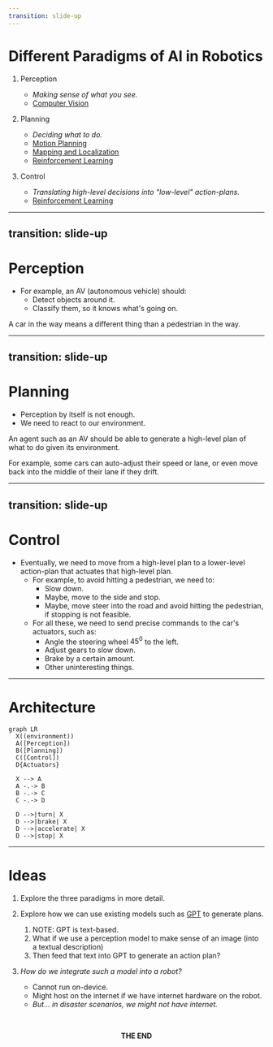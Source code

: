 ```yaml
---
transition: slide-up
---
```


# Different Paradigms of AI in Robotics

1. Perception

    - _Making sense of what you see._
    - [Computer Vision](https://en.wikipedia.org/wiki/Computer_vision)

2. Planning

    - _Deciding what to do._
    - [Motion Planning](https://en.wikipedia.org/wiki/Motion_planning)
    - [Mapping and Localization](https://en.wikipedia.org/wiki/Simultaneous_localization_and_mapping)
    - [Reinforcement Learning](https://en.wikipedia.org/wiki/Reinforcement_learning)

3. Control

    - _Translating high-level decisions into "low-level" action-plans._
    - [Reinforcement Learning](https://en.wikipedia.org/wiki/Reinforcement_learning)

---
transition: slide-up
---

# Perception

- For example, an AV (autonomous vehicle) should:
  - Detect objects around it.
  - Classify them, so it knows what's going on.

A car in the way means a different thing than a pedestrian in the way.

---
transition: slide-up
---

# Planning

- Perception by itself is not enough.
- We need to react to our environment.

An agent such as an AV should be able to generate
a high-level plan of what to do given its environment.

For example, some cars can auto-adjust their speed or lane,
or even move back into the middle of their lane if they drift.

---
transition: slide-up
---

# Control

- Eventually, we need to move from a high-level plan to a lower-level action-plan
  that actuates that high-level plan.
  - For example, to avoid hitting a pedestrian, we need to:
    - Slow down.
    - Maybe, move to the side and stop.
    - Maybe, move steer into the road and avoid hitting the pedestrian, if stopping is not feasible.
  - For all these, we need to send precise commands to the car's actuators, such as:
    - Angle the steering wheel $45^0$ to the left.
    - Adjust gears to slow down.
    - Brake by a certain amount.
    - Other uninteresting things.

---

# Architecture

<!--  draw mermaid diagram of the three paradigms -->
  
```mermaid
graph LR
  X((environment)) 
  A([Perception])
  B([Planning])
  C([Control])
  D{Actuators}

  X --> A
  A -.-> B
  B -.-> C
  C -.-> D

  D -->|turn| X
  D -->|brake| X
  D -->|accelerate| X
  D -->|stop| X
```

---

# Ideas

1. Explore the three paradigms in more detail.
2. Explore how we can use existing models such as [GPT](https://openai.com/research/gpt-4) to generate plans.

    1. NOTE: GPT is text-based.
    2. What if we use a perception model to make sense of an image (into a textual description)
    3. Then feed that text into GPT to generate an action plan?

3. _How do we integrate such a model into a robot?_

    - Cannot run on-device.
    - Might host on the internet if we have internet hardware on the robot.
    - _But... in disaster scenarios, we might not have internet._

<div align="center">

<br />

**THE END**

</div>
